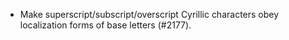 * Make superscript/subscript/overscript Cyrillic characters obey localization forms of base letters (#2177).
